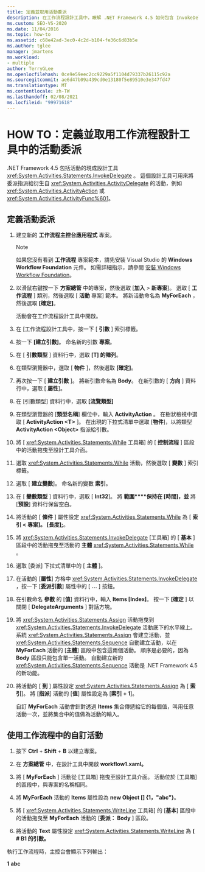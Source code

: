 ```yaml
---
title: 定義並取用活動委派
description: 在工作流程設計工具中，瞭解 .NET Framework 4.5 如何包含 InvokeDelegate 活動的現成設計工具，可用來定義及取用活動委派。
ms.custom: SEO-VS-2020
ms.date: 11/04/2016
ms.topic: how-to
ms.assetid: c68e42ad-3ec0-4c2d-b104-fe36c6d83b5e
ms.author: tglee
manager: jmartens
ms.workload:
- multiple
author: TerryGLee
ms.openlocfilehash: 0ce9e59eec2cc9229a5f1104d79337b26115c92a
ms.sourcegitcommit: ae6d47b09a439cd0e13180f5e89510e3e347fd47
ms.translationtype: MT
ms.contentlocale: zh-TW
ms.lasthandoff: 02/08/2021
ms.locfileid: "99971618"
---
```

# <a name="how-to-define-and-consume-activity-delegates-in-the-workflow-designer"></a>HOW TO：定義並取用工作流程設計工具中的活動委派

.NET Framework 4.5 包括活動的現成設計工具 <xref:System.Activities.Statements.InvokeDelegate> 。 這個設計工具可用來將委派指派給衍生自 <xref:System.Activities.ActivityDelegate> 的活動，例如 <xref:System.Activities.ActivityAction> 或 <xref:System.Activities.ActivityFunc%601>。

## <a name="define-an-activity-delegate"></a>定義活動委派

1. 建立新的 **工作流程主控台應用程式** 專案。

   > [!NOTE]
   > 如果您沒有看到 **工作流程** 專案範本，請先安裝 Visual Studio 的 **Windows Workflow Foundation** 元件。 如需詳細指示，請參閱 [安裝 Windows Workflow Foundation](developing-applications-with-the-workflow-designer.md#install-windows-workflow-foundation)。

3. 以滑鼠右鍵按一下 **方案總管** 中的專案，然後選取 [**加入**  >  **新專案**]。 選取 [ **工作流程** ] 類別，然後選取 [ **活動** 專案] 範本。 將新活動命名為 **MyForEach** ，然後選取 **[確定]**。

   活動會在工作流程設計工具中開啟。

4. 在 [工作流程設計工具中，按一下 [ **引數** ] 索引標籤。

5. 按一下 **[建立引數]**。 命名新的引數 **專案**。

6. 在 [ **引數類型** ] 資料行中，選取 **[T] 的陣列**。

7. 在類型瀏覽器中，選取 [ **物件** ]，然後選取 **[確定]**。

8. 再次按一下 [ **建立引數** ]。 將新引數命名為 **Body**。 在新引數的 [ **方向** ] 資料行中，選取 [ **屬性**]。

9. 在 [引數類型] 資料行中，選取 **[流覽類型]**

10. 在類型瀏覽器的 [**類型名稱**] 欄位中，輸入 **ActivityAction** 。 在樹狀檢視中選取 [ **ActivityAction \<T>** ]。 在出現的下拉式清單中選取 [**物件**]，以將類型 **ActivityAction \<Object>** 指派給引數。

11. 將 [ <xref:System.Activities.Statements.While> 工具箱] 的 [ **控制流程** ] 區段中的活動拖曳至設計工具介面。

12. 選取 <xref:System.Activities.Statements.While> 活動，然後選取 [ **變數** ] 索引標籤。

13. 選取 [ **建立變數**]。 命名新的變數 **索引**。

14. 在 [ **變數類型** ] 資料行中，選取 [ **Int32**]。 將 **範圍****保持在 [時間]，並** 將 [**預設**] 資料行保留空白。

15. 將活動的 [ **條件** ] 屬性設定 <xref:System.Activities.Statements.While> 為 [ **索引 < 專案]。 [長度];**。

16. 將 <xref:System.Activities.Statements.InvokeDelegate> [工具箱] 的 [ **基本** ] 區段中的活動拖曳至活動的 **主體** <xref:System.Activities.Statements.While> 。

17. 選取 [委派] 下拉式清單中的 [ **主體** ]。

18. 在活動的 [**屬性**] 方格中 <xref:System.Activities.Statements.InvokeDelegate> ，按一下 [**委派引數**] 屬性中的 [ **...** ] 按鈕。

19. 在引數命名 **參數** 的 [**值**] 資料行中，輸入 **Items [Index]**。 按一下 **[確定** ] 以關閉 [ **DelegateArguments** ] 對話方塊。

20. 將 <xref:System.Activities.Statements.Assign> 活動拖曳到 <xref:System.Activities.Statements.InvokeDelegate> 活動底下的水平線上。 系統 <xref:System.Activities.Statements.Assign> 會建立活動，並 <xref:System.Activities.Statements.Sequence> 自動建立活動，以在 **MyForEach** 活動的 [**主體**] 區段中包含這兩個活動。 順序是必要的，因為 **Body** 區段只能包含單一活動。 自動建立新的 <xref:System.Activities.Statements.Sequence> 活動是 .NET Framework 4.5 的新功能。

21. 將活動的 [ **到** ] 屬性設定 <xref:System.Activities.Statements.Assign> 為 [ **索引**]。 將 [**指派**] 活動的 [**值**] 屬性設定為 [**索引 + 1**]。

    自訂 **MyForEach** 活動會針對透過 **Items** 集合傳遞給它的每個值，叫用任意活動一次，並將集合中的值做為活動的輸入。

## <a name="use-the-custom-activity-in-a-workflow"></a>使用工作流程中的自訂活動

1. 按下 **Ctrl** + **Shift** + **B** 以建立專案。

2. 在 **方案總管** 中，在設計工具中開啟 **workflow1.xaml。**

3. 將 [ **MyForEach** ] 活動從 [工具箱] 拖曳至設計工具介面。 活動位於 [工具箱] 的區段中，與專案的名稱相同。

4. 將 **MyForEach** 活動的 **Items** 屬性設為 **new Object [] {1，"abc"}**。

5. 將 [ <xref:System.Activities.Statements.WriteLine> 工具箱] 的 [**基本**] 區段中的活動拖曳至 **MyForEach** 活動的 [**委派： Body** ] 區段。

6. 將活動的 **Text** 屬性設定 <xref:System.Activities.Statements.WriteLine> 為 **( # B1 的引數。**

執行工作流程時，主控台會顯示下列輸出：

**1** 
**abc**
